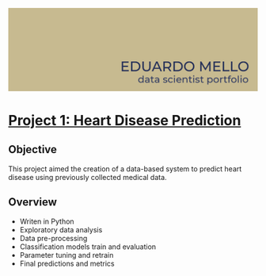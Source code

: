 ![image](https://github.com/eduardoksmello/eduardoksmello_portfolio/blob/main/portfolio_banner_readme.jpg)

# [Project 1: Heart Disease Prediction](https://github.com/eduardoksmello/eduardoksmello_portfolio/tree/main/eksm_heart_disease)

## Objective
This project aimed the creation of a data-based system to predict heart disease using previously collected medical data.
## Overview
- Writen in Python
- Exploratory data analysis
- Data pre-processing
- Classification models train and evaluation
- Parameter tuning and retrain
- Final predictions and metrics
